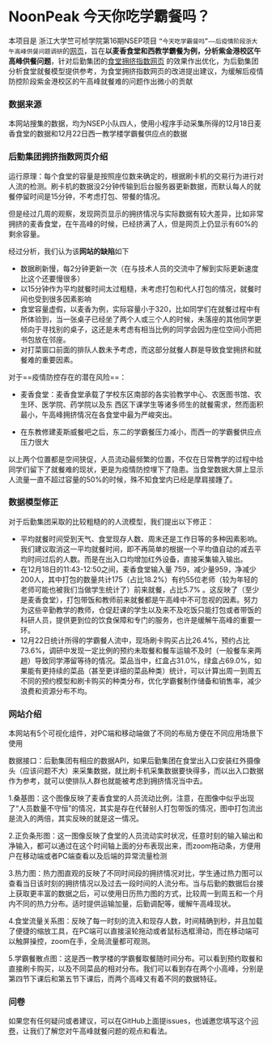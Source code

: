 # NoonPeak 今天你吃学霸餐吗？

本项目是 浙江大学竺可桢学院第16期NSEP项目 `“今天吃学霸餐吗”——后疫情阶段浙大午高峰供餐问题调研`的[网页](qkwl2001.github.io)，旨在**以麦香食堂和西教学霸餐为例，分析紫金港校区午高峰供餐问题**，针对后勤集团的[食堂拥挤指数网页](http://zulg.zju.edu.cn/monitor/show.html) 的效果作出优化，为后勤集团分析食堂就餐模型提供参考，为食堂拥挤指数网页的改进提出建议，为缓解后疫情防控阶段紫金港校区的午高峰就餐难的问题作出微小的贡献

### 数据来源

本网站搜集的数据，均为NSEP小队四人，使用小程序手动采集所得的12月18日麦香食堂的数据和12月22日西一教学楼学霸餐供应点的数据

### 后勤集团拥挤指数网页介绍

运行原理：每个食堂的容量是按照座位数来确定的，根据刷卡机的交易行为进行对人流的检测。刷卡机的数据没2分钟传输到后台服务器更新数据，而默认每人的就餐停留时间是15分钟，不考虑打包、带餐的情况。

但是经过几周的观察，发现网页显示的拥挤情况与实际数据有较大差异，比如非常拥挤的麦香食堂，在午高峰的时候，已经挤满了人，但是网页上仍显示有60%的剩余容量。

经过分析，我们认为该**网站的缺陷**如下

- 数据刷新慢，每2分钟更新一次（在与技术人员的交流中了解到实际更新速度比这个还要慢很多）
- 以15分钟作为平均就餐时间太过粗糙，未考虑打包和代人打包的情况，就餐时间也受到很多因素影响
- 食堂容量虚假，以麦香为例，实际容量小于320，比如同学们在就餐过程中有所体验到，当一张桌子已经坐了两个人或三个人的时候，未落座的其他同学更倾向于寻找别的桌子，这还是未考虑有相当比例的同学会因为座位空间小而把书包放在邻座。
- 对打菜窗口前面的排队人数未予考虑，而这部分就餐人群是导致食堂拥挤和就餐难的重要因素。

对于==疫情防控存在的潜在风险==：

- 麦香食堂：麦香食堂承载了学校东区南部的各实验教学中心、农医图书馆、农生环、医学院、药学院以及东 西区下课学生等诸多师生的就餐需求，然而面积最小，午高峰拥挤情况在各食堂中最为严峻突出。

- 在东教修建麦斯威餐吧之后，东二的学霸餐压力减小，而西一的学霸餐供应点压力很大

以上两个位置都是空间狭促，人员流动最频繁的位置，不仅在日常教学的过程中给同学们留下了就餐难的现状，更是为疫情防控埋下了隐患。当食堂数据大屏上显示人流量一直不超过容量的50%的时候，殊不知食堂内已经是摩肩接踵了。

### 数据模型修正

对于后勤集团采取的比较粗糙的的人流模型，我们提出以下修正：

- 平均就餐时间受到天气、食堂现存人数、周末还是工作日等的多种因素影响。我们建议取消这一平均就餐时间，即不再简单的根据一个平均值自动的减去平均时间过后的人数。而是在出入口均增加红外设备，直接采集输入输出。
- 在12月18日的11:43-12:50之间，麦香食堂输入量 759，减少量959，净减少200人，其中打包的数量共计175（占比18.2%）有约55位老师（较为年轻的老师可能也被我们当做学生统计了）前来就餐，占比5.7% 。这反映了（至少是麦香食堂），打包带饭和教师前来就餐都是午高峰中不可忽视的因素。努力为这些辛勤教学的教师，仓促赶课的学生以及来不及吃饭只能打包或者带饭的科研人员，提供更到位的饮食保障和专门的服务，也许是缓解午高峰的重要一环。
- 12月22日统计所得的学霸餐人流中，现场刷卡购买占比26.4%，预约占比73.6%，调研中发现一定比例的预约未取餐和餐车运输不及时（一般餐车来两趟）导致同学滞留等待的情况。菜品当中，红盒占31.0%，绿盒占69.0%，如果能有更持续的菜品（甚至更详细的菜品种类）统计，可以计算出周一到周五不同的预约模型和刷卡购买的种类分布，优化学霸餐制作储备和销售率，减少浪费和资源分布不均。

###   网站介绍

本网站有5个可视化组件，对PC端和移动端做了不同的布局方便在不同应用场景下使用

数据接口：后勤集团有相应的数据API，如果后勤集团在食堂出入口安装红外摄像头（应该问题不大）来采集数据，就比刷卡机采集数据要快得多，而以出入口数据作为参考，就可以使排队人群也就能被考虑到拥挤情况当中去。

​	1.桑基图：这个图像反映了麦香食堂的人员流动比例，注意，在图像中似乎出现了“人员数量不守恒”的情况，其实是存在代替别人打包带饭的情况，图中打包流出是流入的两倍，其实反映的就是这一情况。

​	2.正负条形图：这一图像反映了食堂的人员流动实时状况，任意时刻的输入输出和净输入，都可以通过在这个时间轴上面的分布表现出来，而zoom拖动条，方便用户在移动端或者PC端查看以及后端的异常流量检测

​	3.热力图：热力图直观的反映了不同时间段的拥挤情况对比，学生通过热力图可以查看当日该时刻的拥挤情况以及过去一段时间的人流分布。当与后勤的数据后台接上获取更丰富的数据之后，可以使用日历热力图的方式，比较周一到周五和一个月内不同的热力分布。适时提供运输加量，后勤调配等，缓解午高峰现状。

​	4.食堂流量关系图：反映了每一时刻的流入和现存人数，时间精确到秒，并且加载了便捷的缩放工具，在PC端可以直接滚轮拖动或者鼠标选框滑动，而在移动端可以触屏操控，zoom在手，全局流量都可观测。

​	5.学霸餐散点图：这是西一教学楼的学霸餐取餐随时间分布。可以看到预约取餐和直接刷卡购买，以及不同菜品的相对分布。我们可以看到存在两个小高峰，分别是第四节下课后和第五节下课后，而两个高峰又有着不同的数据特征。

### 问卷

如果您有任何疑问或者建议，可以在GitHub上面提issues，也诚邀您填写这个[问卷]()，让我们了解您对午高峰就餐问题的观点和看法。



